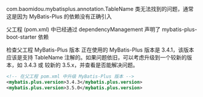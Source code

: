 com.baomidou.mybatisplus.annotation.TableName 类无法找到的问题，通常这是因为 MyBatis-Plus 的依赖没有正确引入

父工程 (pom.xml) 中已经通过 dependencyManagement 声明了 mybatis-plus-boot-starter 依赖

检查父工程 MyBatis-Plus 版本
正在使用的 MyBatis-Plus 版本是 3.4.1，该版本应该是支持 TableName 注解的。如果问题依旧，可以考虑升级到一个较新的版本，如 3.4.3 或 较新的 3.5.x，并查看是否能解决问题。

```xml 
<!-- 在父工程 pom.xml 中升级 MyBatis-Plus 版本 -->
<mybatis.plus.version>3.4.3</mybatis.plus.version>
<mybatis.plus.version>3.5.0</mybatis.plus.version>
```
